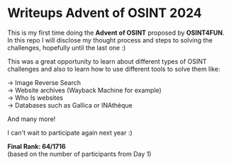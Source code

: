 # Writeups Advent of OSINT 2024

This is my first time doing the **Advent of OSINT** proposed by **OSINT4FUN**. 
In this repo I will disclose my thought process and steps to solving the challenges, hopefully until the last one :)

This was a great opportunity to learn about different types of OSINT challenges and also to learn how to use different tools to solve them like:

-> Image Reverse Search<br/> 
-> Website archives (Wayback Machine for example)<br/> 
-> Who Is websites<br/> 
-> Databases such as Gallica or INAthèque<br/> 

And many more! 

I can't wait to participate again next year :)

**Final Rank: 64/1716** <br/> 
(based on the number of participants from Day 1)

